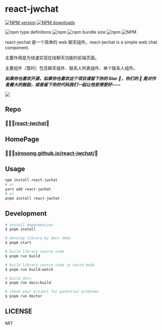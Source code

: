 # react-jwchat

[![NPM version](https://img.shields.io/npm/v/react-jwchat.svg?style=flat)](https://npmjs.org/package/react-jwchat)
[![NPM downloads](http://img.shields.io/npm/dm/react-jwchat.svg?style=flat)](https://npmjs.org/package/react-jwchat)

![npm type definitions](https://img.shields.io/npm/types/react-jwchat?style=for-the-badge)
![npm](https://img.shields.io/npm/v/react-jwchat?style=for-the-badge&color=yellowgreen)
![npm bundle size](https://img.shields.io/bundlephobia/min/react-jwchat?color=success&style=for-the-badge)
![npm](https://img.shields.io/npm/dw/react-jwchat?style=for-the-badge&color=yellow)
![NPM](https://img.shields.io/npm/l/react-jwchat?color=orange&style=for-the-badge)

react-jwchat 是一个简单的 web 聊天组件。react-jwchat is a simple web chat component.

主要作用是为快速实现在线聊天功能的前端页面。

主要组件（暂时）包含聊天组件、联系人列表组件、单个联系人组件。

**_如果你也喜欢开源，如果你也喜欢这个项目请留下你的 Star 🌟，你们的 🌟 是对作者最大的鼓励，或者留下你的代码我们一起让他变得更好~~~_**

![](https://files.catbox.moe/0xp47m.png)

## Repo

### 🫧🫧🫧[react-jwchat](https://github.com/SiroSong/react-jwchat)🔗

## HomePage

### 🦄🦄🦄[sirosong.github.io/react-jwchat/](https://sirosong.github.io/react-jwchat/)🔗

## Usage

```bash
npm install react-jwchat
# or
yarn add react-jwchat
# or
pnpm install react-jwchat
```

## Development

```bash
# install dependencies
$ pnpm install

# develop library by docs demo
$ pnpm start

# build library source code
$ pnpm run build

# build library source code in watch mode
$ pnpm run build:watch

# build docs
$ pnpm run docs:build

# check your project for potential problems
$ pnpm run doctor
```

## LICENSE

MIT
